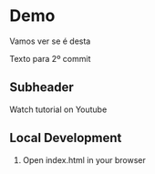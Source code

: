 # Demo

Vamos ver se é desta

Texto para 2º commit


## Subheader

Watch tutorial on Youtube

## Local Development

1. Open index.html in your browser
